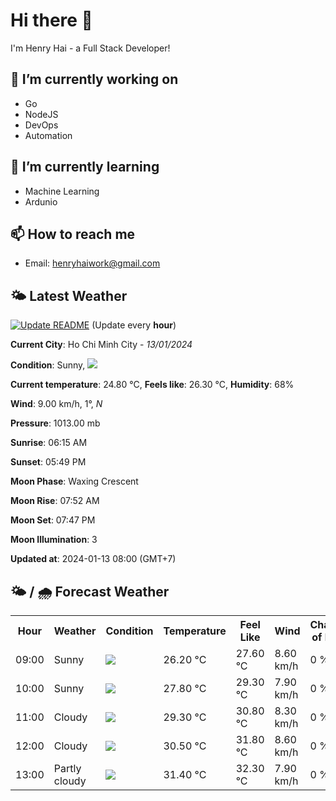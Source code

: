 # Hi there 👋

I'm Henry Hai - a Full Stack Developer!

## 🔭 I’m currently working on

- Go
- NodeJS
- DevOps
- Automation

## 🌱 I’m currently learning

- Machine Learning
- Ardunio

## 📫 How to reach me

- Email: <henryhaiwork@gmail.com>

## 🌤️ Latest Weather
[![Update README](https://github.com/henry0hai/henry0hai/actions/workflows/udpateReadme.yml/badge.svg)](https://github.com/henry0hai/henry0hai/actions/workflows/udpateReadme.yml)
(Update every **hour**)
<!-- CURRENT_WEATHER:START -->
**Current City**: Ho Chi Minh City - *13/01/2024*

**Condition**: Sunny, <img src="https://cdn.weatherapi.com/weather/64x64/day/113.png"/>

**Current temperature**: 24.80 °C, **Feels like**: 26.30 °C, **Humidity**: 68%

**Wind**: 9.00 km/h, 1°, *N*

**Pressure**: 1013.00 mb

**Sunrise**: 06:15 AM

**Sunset**: 05:49 PM

**Moon Phase**: Waxing Crescent

**Moon Rise**: 07:52 AM

**Moon Set**: 07:47 PM

**Moon Illumination**: 3

**Updated at**: 2024-01-13 08:00 (GMT+7)<!-- CURRENT_WEATHER:END -->

## 🌤️ / 🌧️ Forecast Weather
<!-- FORECAST_WEATHER:START -->
<table>
		<tr>
			<th>Hour</th>
			<th>Weather</th>
			<th>Condition</th>
			<th>Temperature</th>
			<th>Feel Like</th>
			<th>Wind</th>
			<th>Chance of Rain</th>
		</tr>
				<tr>
					<td>09:00</td>
					<td>Sunny</td>
					<td><img src='https://cdn.weatherapi.com/weather/64x64/day/113.png'/></td>
					<td>26.20 °C</td>
					<td>27.60 °C</td>
					<td>8.60 km/h</td>
					<td>0 %</td>
				</tr>
				<tr>
					<td>10:00</td>
					<td>Sunny</td>
					<td><img src='https://cdn.weatherapi.com/weather/64x64/day/113.png'/></td>
					<td>27.80 °C</td>
					<td>29.30 °C</td>
					<td>7.90 km/h</td>
					<td>0 %</td>
				</tr>
				<tr>
					<td>11:00</td>
					<td>Cloudy</td>
					<td><img src='https://cdn.weatherapi.com/weather/64x64/day/119.png'/></td>
					<td>29.30 °C</td>
					<td>30.80 °C</td>
					<td>8.30 km/h</td>
					<td>0 %</td>
				</tr>
				<tr>
					<td>12:00</td>
					<td>Cloudy</td>
					<td><img src='https://cdn.weatherapi.com/weather/64x64/day/119.png'/></td>
					<td>30.50 °C</td>
					<td>31.80 °C</td>
					<td>8.60 km/h</td>
					<td>0 %</td>
				</tr>
				<tr>
					<td>13:00</td>
					<td>Partly cloudy</td>
					<td><img src='https://cdn.weatherapi.com/weather/64x64/day/116.png'/></td>
					<td>31.40 °C</td>
					<td>32.30 °C</td>
					<td>7.90 km/h</td>
					<td>0 %</td>
				</tr>
</table>
<!-- FORECAST_WEATHER:END -->
